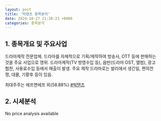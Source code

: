 ```yaml
---
layout: post
title: '빅텐츠 종목분석'
date: 2024-10-27 21:20:23 +0900
categories: 종목분석
---
```


## 1. 종목개요 및 주요사업

드라마제작 전문업체. 드라마를 자체적으로 기획/제작하여 방송사, OTT 등에 판매하는 것을 주요 사업으로 영위. 드라마제작(TV 방영수입 등), 음반(드라마 OST, 앨범), 광고협찬, 사용료수입 등에서 매출이 발생. 주요 제작 드라마로는 발리에서 생긴일, 쩐의전쟁, 대물, 기황후 등이 있음.

최대주주는 에프앤에프 외(58.88%)
[#빅텐츠](#)

## 2. 시세분석

No price analysis available
